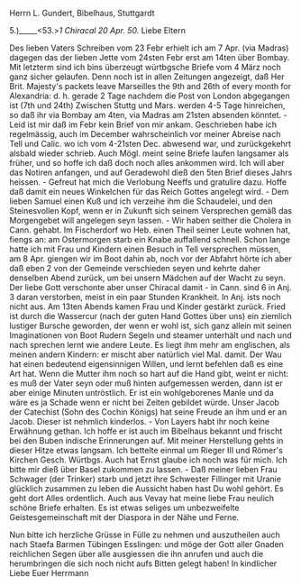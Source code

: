 Herrn L. Gundert, Bibelhaus, Stuttgardt

5.)_____<53.>*1 Chiracal 20 Apr. 50.
 <Samstag>*
Liebe Eltern

Des lieben Vaters Schreiben vom 23 Febr erhielt ich am 7 Apr. (via Madras) dagegen das der lieben Jette vom 24sten Febr erst am 14ten über Bombay. Mit letzterm sind ich bins überzeugt würtbgsche Briefe vom 4 März noch ganz sicher gelaufen. Denn noch ist in allen Zeitungen angezeigt, daß Her Brit. Majesty's packets leave Marseilles the 9th and 26th of every month for Alexandria: d. h. gerade 2 Tage nachdem die Post von London abgegangen ist (7th und 24th) Zwischen Stuttg und Mars. werden 4-5 Tage hinreichen, so daß ihr via Bombay am 4ten, via Madras am 21sten absenden könntet. - Leid ist mir daß im Febr kein Brief von mir ankam. Geschrieben habe ich regelmässig, auch im December wahrscheinlich vor meiner Abreise nach Tell und Calic. wo ich vom 4-21sten Dec. abwesend war, und zurückgekehrt alsbald wieder schrieb. Auch Mögl. meint seine Briefe laufen langsamer als früher, und so hoffe ich daß doch noch alles ankommen wird. Ich will aber das Notiren anfangen, und auf Geradewohl dieß den 5ten Brief dieses Jahrs heissen. - Gefreut hat mich die Verlobung Neeffs und gratulire dazu. Hoffe daß damit ein neues Winkelchen für das Reich Gottes angelegt wird. - Dem lieben Samuel einen Kuß und ich verzeihe ihm die Schaudelei, und den Steinesvollen Kopf, wenn er in Zukunft sich seinem Versprechen gemäß das Morgengebet will angelegen seyn lassen. - Wir haben seither die Cholera in Cann. gehabt. Im Fischerdorf wo Heb. einen Theil seiner Leute wohnen hat, fiengs an: am Ostermorgen starb ein Knabe auffallend schnell. Schon lange hatte ich mit Frau und Kindern einen Besuch in Tell versprechen müssen, am 8 Apr. giengen wir im Boot dahin ab, noch vor der Abfahrt hörte ich aber daß eben 2 von der Gemeinde verschieden seyen und kehrte daher denselben Abend zurück, um bei unsern Mädchen auf der Wacht zu seyn. Der liebe Gott verschonte aber unser Chiracal damit - in Cann. sind 6 in Anj. 3 daran verstorben, meist in ein paar Stunden Krankheit. In Anj. ists noch nicht aus. Am 13ten Abends kamen Frau und Kinder gestärkt zurück. Fried ist durch die Wassercur (nach der guten Hand Gottes über uns) ein ziemlich lustiger Bursche geworden, der wenn er wohl ist, sich ganz allein mit seinen Imaginationen von Boot Rudern Segeln und steamer unterhält und nach und nach sprechen lernt wie andere Leute. Es liegt ihm mehr am englischen, als meinen andern Kindern: er mischt aber natürlich viel Mal. damit. Der Wau hat einen bedeutend eigensinnigen Willen, und lernt befehlen daß es eine Art hat. Wenn die Mutter ihm noch so hart auf die Hand gibt, weint er nicht: es muß der Vater seyn oder muß hinten aufgemessen werden, dann ist er aber einige Minuten untröstlich. Er ist ein wohlgeborenes Manle und da wäre es ja Schade wenn er nicht bei Zeiten gebildet würde. Unser Jacob der Catechist (Sohn des Cochin Königs) hat seine Freude an ihm und er an Jacob. Dieser ist nehmlich kinderlos. - Von Layers habt ihr noch keine Erwähnung gethan. Ich hoffe er ist auch im Bibelhaus bekannt und frischt bei den Buben indische Erinnerungen auf. Mit meiner Herstellung gehts in dieser Hitze etwas langsam. Ich bettelte einmal um Rieger III und Römer's Kirchen Gesch. Würtbgs. Auch hat Ernst glaube ich noch was für mich. Ich bitte mir dieß über Basel zukommen zu lassen. - Daß meiner lieben Frau Schwager (der Trinker) starb und jetzt ihre Schwester Fillinger mit Uranie glücklich zusammen zu leben die Aussicht haben hast Du wohl gehört. Es geht dort Alles ordentlich. Auch aus Vevay hat meine liebe Frau neulich schöne Briefe erhalten. Es ist etwas seliges um unbezweifelte Geistesgemeinschaft mit der Diaspora in der Nähe und Ferne.

Nun bitte ich herzliche Grüsse in Fülle zu nehmen und auszutheilen auch nach Staefa Barmen Tübingen Esslingen: und möge der Gott aller Gnaden reichlichen Segen über alle ausgiessen die ihn anrufen und auch die herumbringen die sich noch nicht aufs Bitten gelegt haben!
 In kindlicher Liebe
 Euer Herrmann

